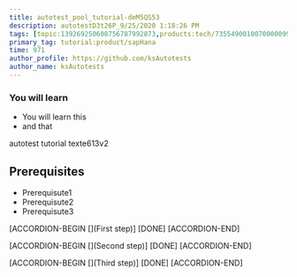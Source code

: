 ```yaml
---
title: autotest_pool_tutorial-deM5QS53
description: autotestD3t26P_9/25/2020 1:18:26 PM
tags: [topic:139269250608756787992873,products:tech/73554900100700000996,tutorial:experience/advanced]
primary_tag: tutorial:product/sapHana
time: 971
author_profile: https://github.com/ksAutotests
author_name: ksAutotests
---
```

### You will learn
- You will learn this
- and that

autotest tutorial texte613v2

## Prerequisites
- Prerequisute1
- Prerequisute2
- Prerequisute3

[ACCORDION-BEGIN [](First step)]
[DONE]
[ACCORDION-END]

[ACCORDION-BEGIN [](Second step)]
[DONE]
[ACCORDION-END]

[ACCORDION-BEGIN [](Third step)]
[DONE]
[ACCORDION-END]

